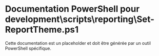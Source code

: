 # Documentation PowerShell pour development\scripts\reporting\Set-ReportTheme.ps1

Cette documentation est un placeholder et doit être générée par un outil PowerShell spécifique.
